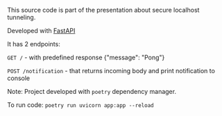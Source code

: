 This source code is part of the presentation about secure localhost tunneling.

Developed with [FastAPI](https://fastapi.tiangolo.com/)

It has 2 endpoints:

`GET /` - with predefined response {"message": "Pong"}

`POST /notification` - that returns incoming body and print notification to console

Note: Project developed with `poetry` dependency manager.

To run code: `poetry run uvicorn app:app --reload`
